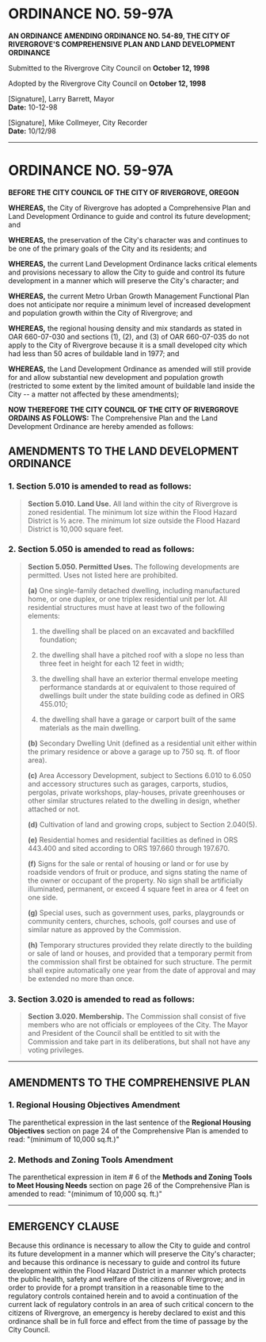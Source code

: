 # ORDINANCE NO. 59-97A

**AN ORDINANCE AMENDING ORDINANCE NO. 54-89, THE CITY OF RIVERGROVE'S COMPREHENSIVE PLAN AND LAND DEVELOPMENT ORDINANCE**

Submitted to the Rivergrove City Council on **October 12, 1998**

Adopted by the Rivergrove City Council on **October 12, 1998**

[Signature], Larry Barrett, Mayor  
**Date:** 10-12-98

[Signature], Mike Collmeyer, City Recorder  
**Date:** 10/12/98

---

# ORDINANCE NO. 59-97A

**BEFORE THE CITY COUNCIL OF THE CITY OF RIVERGROVE, OREGON**

**WHEREAS,** the City of Rivergrove has adopted a Comprehensive Plan and Land Development Ordinance to guide and control its future development; and

**WHEREAS,** the preservation of the City's character was and continues to be one of the primary goals of the City and its residents; and

**WHEREAS,** the current Land Development Ordinance lacks critical elements and provisions necessary to allow the City to guide and control its future development in a manner which will preserve the City's character; and

**WHEREAS,** the current Metro Urban Growth Management Functional Plan does not anticipate nor require a minimum level of increased development and population growth within the City of Rivergrove; and

**WHEREAS,** the regional housing density and mix standards as stated in OAR 660-07-030 and sections (1), (2), and (3) of OAR 660-07-035 do not apply to the City of Rivergrove because it is a small developed city which had less than 50 acres of buildable land in 1977; and

**WHEREAS,** the Land Development Ordinance as amended will still provide for and allow substantial new development and population growth (restricted to some extent by the limited amount of buildable land inside the City -- a matter not affected by these amendments);

**NOW THEREFORE THE CITY COUNCIL OF THE CITY OF RIVERGROVE ORDAINS AS FOLLOWS:** The Comprehensive Plan and the Land Development Ordinance are hereby amended as follows:

## AMENDMENTS TO THE LAND DEVELOPMENT ORDINANCE

### 1. Section 5.010 is amended to read as follows:

> **Section 5.010. Land Use.** All land within the city of Rivergrove is zoned residential. The minimum lot size within the Flood Hazard District is ½ acre. The minimum lot size outside the Flood Hazard District is 10,000 square feet.

### 2. Section 5.050 is amended to read as follows:

> **Section 5.050. Permitted Uses.** The following developments are permitted. Uses not listed here are prohibited.
>
> **(a)** One single-family detached dwelling, including manufactured home, or one duplex, or one triplex residential unit per lot. All residential structures must have at least two of the following elements:
>
> 1. the dwelling shall be placed on an excavated and backfilled foundation;
>
> 2. the dwelling shall have a pitched roof with a slope no less than three feet in height for each 12 feet in width;
>
> 3. the dwelling shall have an exterior thermal envelope meeting performance standards at or equivalent to those required of dwellings built under the state building code as defined in ORS 455.010;
>
> 4. the dwelling shall have a garage or carport built of the same materials as the main dwelling.
>
> **(b)** Secondary Dwelling Unit (defined as a residential unit either within the primary residence or above a garage up to 750 sq. ft. of floor area).
>
> **(c)** Area Accessory Development, subject to Sections 6.010 to 6.050 and accessory structures such as garages, carports, studios, pergolas, private workshops, play-houses, private greenhouses or other similar structures related to the dwelling in design, whether attached or not.
>
> **(d)** Cultivation of land and growing crops, subject to Section 2.040(5).
>
> **(e)** Residential homes and residential facilities as defined in ORS 443.400 and sited according to ORS 197.660 through 197.670.
>
> **(f)** Signs for the sale or rental of housing or land or for use by roadside vendors of fruit or produce, and signs stating the name of the owner or occupant of the property. No sign shall be artificially illuminated, permanent, or exceed 4 square feet in area or 4 feet on one side.
>
> **(g)** Special uses, such as government uses, parks, playgrounds or community centers, churches, schools, golf courses and use of similar nature as approved by the Commission.
>
> **(h)** Temporary structures provided they relate directly to the building or sale of land or houses, and provided that a temporary permit from the commission shall first be obtained for such structure. The permit shall expire automatically one year from the date of approval and may be extended no more than once.

### 3. Section 3.020 is amended to read as follows:

> **Section 3.020. Membership.** The Commission shall consist of five members who are not officials or employees of the City. The Mayor and President of the Council shall be entitled to sit with the Commission and take part in its deliberations, but shall not have any voting privileges.

---

## AMENDMENTS TO THE COMPREHENSIVE PLAN

### 1. Regional Housing Objectives Amendment

The parenthetical expression in the last sentence of the **Regional Housing Objectives** section on page 24 of the Comprehensive Plan is amended to read: "(minimum of 10,000 sq.ft.)"

### 2. Methods and Zoning Tools Amendment

The parenthetical expression in item # 6 of the **Methods and Zoning Tools to Meet Housing Needs** section on page 26 of the Comprehensive Plan is amended to read: "(minimum of 10,000 sq. ft.)"

---

## EMERGENCY CLAUSE

Because this ordinance is necessary to allow the City to guide and control its future development in a manner which will preserve the City's character; and because this ordinance is necessary to guide and control its future development within the Flood Hazard District in a manner which protects the public health, safety and welfare of the citizens of Rivergrove; and in order to provide for a prompt transition in a reasonable time to the regulatory controls contained herein and to avoid a continuation of the current lack of regulatory controls in an area of such critical concern to the citizens of Rivergrove, an emergency is hereby declared to exist and this ordinance shall be in full force and effect from the time of passage by the City Council.

